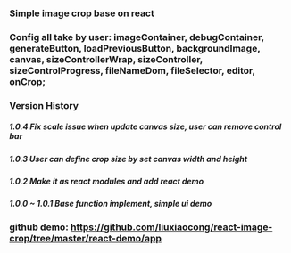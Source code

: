 ### Simple image crop base on react
### Config all take by user: imageContainer, debugContainer, generateButton, loadPreviousButton, backgroundImage, canvas, sizeControllerWrap, sizeController, sizeControlProgress, fileNameDom, fileSelector, editor, onCrop;
### Version History
##### 1.0.4  Fix scale issue when update canvas size, user can remove control bar
##### 1.0.3  User can define crop size by set canvas width and height
##### 1.0.2  Make it as react modules and add react demo
##### 1.0.0 ~ 1.0.1  Base function implement, simple ui demo

### github demo: https://github.com/liuxiaocong/react-image-crop/tree/master/react-demo/app